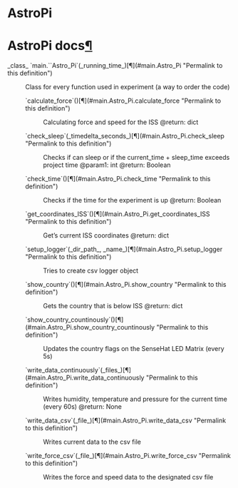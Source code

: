 # AstroPi
<div class="document">

<div class="documentwrapper">

<div class="bodywrapper">

<div class="body" role="main">

<div class="section" id="astropi-docs">

# AstroPi docs[¶](#astropi-docs "Permalink to this headline")

<span class="target" id="module-main"></span>

<dl class="class">

<dt id="main.Astro_Pi">_class_ `main.``Astro_Pi`<span class="sig-paren">(</span>_running_time_<span class="sig-paren">)</span>[¶](#main.Astro_Pi "Permalink to this definition")</dt>

<dd>

Class for every function used in experiment (a way to order the code)

<dl class="method">

<dt id="main.Astro_Pi.calculate_force">`calculate_force`<span class="sig-paren">(</span><span class="sig-paren">)</span>[¶](#main.Astro_Pi.calculate_force "Permalink to this definition")</dt>

<dd>

Calculating force and speed for the ISS @return: dict

</dd>

</dl>

<dl class="method">

<dt id="main.Astro_Pi.check_sleep">`check_sleep`<span class="sig-paren">(</span>_timedelta_seconds_<span class="sig-paren">)</span>[¶](#main.Astro_Pi.check_sleep "Permalink to this definition")</dt>

<dd>

Checks if can sleep or if the current_time + sleep_time exceeds project time @param1: int @return: Boolean

</dd>

</dl>

<dl class="method">

<dt id="main.Astro_Pi.check_time">`check_time`<span class="sig-paren">(</span><span class="sig-paren">)</span>[¶](#main.Astro_Pi.check_time "Permalink to this definition")</dt>

<dd>

Checks if the time for the experiment is up @return: Boolean

</dd>

</dl>

<dl class="method">

<dt id="main.Astro_Pi.get_coordinates_ISS">`get_coordinates_ISS`<span class="sig-paren">(</span><span class="sig-paren">)</span>[¶](#main.Astro_Pi.get_coordinates_ISS "Permalink to this definition")</dt>

<dd>

Get’s current ISS coordinates @return: dict

</dd>

</dl>

<dl class="method">

<dt id="main.Astro_Pi.setup_logger">`setup_logger`<span class="sig-paren">(</span>_dir_path_, _name_<span class="sig-paren">)</span>[¶](#main.Astro_Pi.setup_logger "Permalink to this definition")</dt>

<dd>

Tries to create csv logger object

</dd>

</dl>

<dl class="method">

<dt id="main.Astro_Pi.show_country">`show_country`<span class="sig-paren">(</span><span class="sig-paren">)</span>[¶](#main.Astro_Pi.show_country "Permalink to this definition")</dt>

<dd>

Gets the country that is below ISS @return: dict

</dd>

</dl>

<dl class="method">

<dt id="main.Astro_Pi.show_country_countinously">`show_country_countinously`<span class="sig-paren">(</span><span class="sig-paren">)</span>[¶](#main.Astro_Pi.show_country_countinously "Permalink to this definition")</dt>

<dd>

Updates the country flags on the SenseHat LED Matrix (every 5s)

</dd>

</dl>

<dl class="method">

<dt id="main.Astro_Pi.write_data_continuously">`write_data_continuously`<span class="sig-paren">(</span>_files_<span class="sig-paren">)</span>[¶](#main.Astro_Pi.write_data_continuously "Permalink to this definition")</dt>

<dd>

Writes humidity, temperature and pressure for the current time (every 60s) @return: None

</dd>

</dl>

<dl class="method">

<dt id="main.Astro_Pi.write_data_csv">`write_data_csv`<span class="sig-paren">(</span>_file_<span class="sig-paren">)</span>[¶](#main.Astro_Pi.write_data_csv "Permalink to this definition")</dt>

<dd>

Writes current data to the csv file

</dd>

</dl>

<dl class="method">

<dt id="main.Astro_Pi.write_force_csv">`write_force_csv`<span class="sig-paren">(</span>_file_<span class="sig-paren">)</span>[¶](#main.Astro_Pi.write_force_csv "Permalink to this definition")</dt>

<dd>

Writes the force and speed data to the designated csv file

</dd>

</dl>

</dd>

</dl>

</div>

</div>

</div>

</div>
